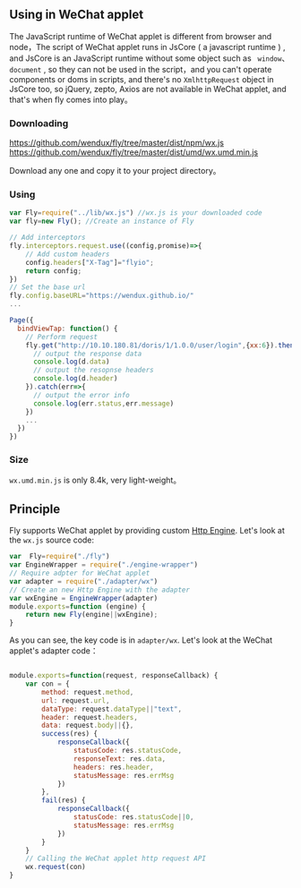 ## Using in WeChat applet

The JavaScript runtime of WeChat applet is different from browser and node，The script  of WeChat applet runs in JsCore ( a  javascript runtime ) , and JsCore is an JavaScript runtime  without some object such as  ` window`、`document` , so they can not be used in the script，and you can't operate components or doms in scripts, and there's no `XmlhttpRequest` object in JsCore too, so jQuery, zepto, Axios are not available in WeChat applet, and that's when fly comes into play。


### Downloading
https://github.com/wendux/fly/tree/master/dist/npm/wx.js 
https://github.com/wendux/fly/tree/master/dist/umd/wx.umd.min.js 

Download any one and copy it to your project directory。

### Using

```javascript
var Fly=require("../lib/wx.js") //wx.js is your downloaded code
var fly=new Fly(); //Create an instance of Fly

// Add interceptors
fly.interceptors.request.use((config,promise)=>{
    // Add custom headers  
    config.headers["X-Tag"]="flyio";
    return config;
})
// Set the base url
fly.config.baseURL="https://wendux.github.io/"
...

Page({
  bindViewTap: function() {
    // Perform request
    fly.get("http://10.10.180.81/doris/1/1.0.0/user/login",{xx:6}).then((d)=>{
      // output the response data
      console.log(d.data)
      // output the resopnse headers
      console.log(d.header)
    }).catch(err=>{
      // output the error info
      console.log(err.status,err.message)
    })
    ...
  })
})
```



### Size

`wx.umd.min.js` is only 8.4k, very light-weight。



## Principle

Fly supports WeChat applet  by providing custom [Http Engine](#/doc/flyio-en/engine). Let's look at the `wx.js` source code:

```javascript
var  Fly=require("./fly")
var EngineWrapper = require("./engine-wrapper")
// Require adpter for WeChat applet
var adapter = require("./adapter/wx") 
// Create an new Http Engine with the adapter
var wxEngine = EngineWrapper(adapter)
module.exports=function (engine) {
    return new Fly(engine||wxEngine);
}
```

As you can see, the key code is in `adapter/wx`. Let's look at the WeChat applet's adapter code：

```javascript

module.exports=function(request, responseCallback) {
    var con = {
        method: request.method,
        url: request.url,
        dataType: request.dataType||"text",
        header: request.headers,
        data: request.body||{},
        success(res) {
            responseCallback({
                statusCode: res.statusCode,
                responseText: res.data,
                headers: res.header,
                statusMessage: res.errMsg
            })
        },
        fail(res) {
            responseCallback({
                statusCode: res.statusCode||0,
                statusMessage: res.errMsg
            })
        }
    }
    // Calling the WeChat applet http request API
    wx.request(con)
}
```


